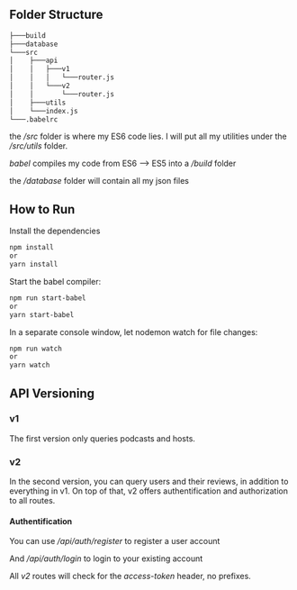 ## Folder Structure

```bash
├───build
├───database
└───src
│    ├───api
│    │   ├───v1
│    │   │   └───router.js
│    │   └───v2
│    │       └───router.js
│    ├───utils
│    └───index.js
└───.babelrc 
```

the */src* folder is where my ES6 code lies.
I will put all my utilities under the */src/utils* folder.

*babel* compiles my code from ES6 --> ES5 into a */build* folder

the */database* folder will contain all my json files

## How to Run

Install the dependencies
```bash
npm install
or
yarn install
```

Start the babel compiler:
```bash
npm run start-babel
or
yarn start-babel
```

In a separate console window, let nodemon watch for file changes:
```bash
npm run watch
or
yarn watch
```

## API Versioning

### v1

The first version only queries podcasts and hosts.

### v2

In the second version, you can query users and their reviews, in addition to everything in v1.
On top of that, v2 offers authentification and authorization to all routes.

#### Authentification
You can use */api/auth/register* to register a user account

And */api/auth/login* to login to your existing account

All *v2* routes will check for the *access-token* header, no prefixes.


